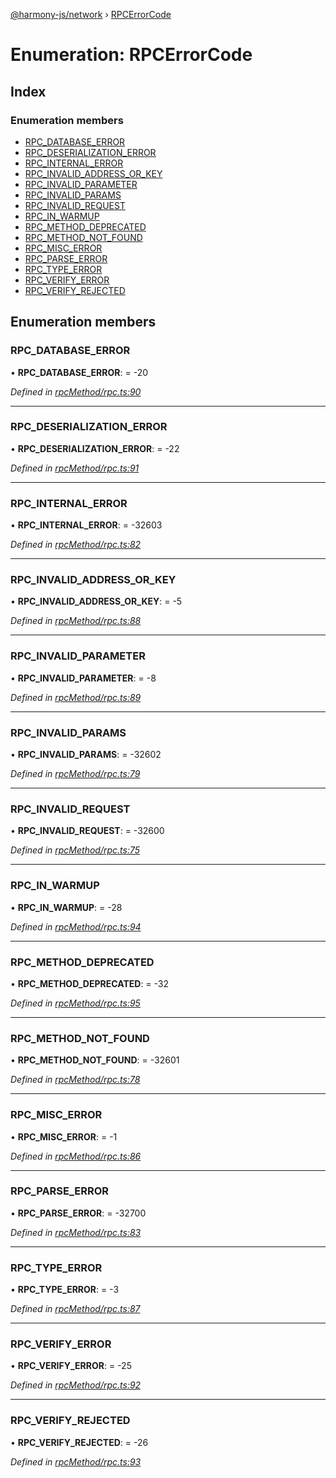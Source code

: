 [@harmony-js/network](../globals.md) › [RPCErrorCode](rpcerrorcode.md)

# Enumeration: RPCErrorCode

## Index

### Enumeration members

* [RPC_DATABASE_ERROR](rpcerrorcode.md#rpc_database_error)
* [RPC_DESERIALIZATION_ERROR](rpcerrorcode.md#rpc_deserialization_error)
* [RPC_INTERNAL_ERROR](rpcerrorcode.md#rpc_internal_error)
* [RPC_INVALID_ADDRESS_OR_KEY](rpcerrorcode.md#rpc_invalid_address_or_key)
* [RPC_INVALID_PARAMETER](rpcerrorcode.md#rpc_invalid_parameter)
* [RPC_INVALID_PARAMS](rpcerrorcode.md#rpc_invalid_params)
* [RPC_INVALID_REQUEST](rpcerrorcode.md#rpc_invalid_request)
* [RPC_IN_WARMUP](rpcerrorcode.md#rpc_in_warmup)
* [RPC_METHOD_DEPRECATED](rpcerrorcode.md#rpc_method_deprecated)
* [RPC_METHOD_NOT_FOUND](rpcerrorcode.md#rpc_method_not_found)
* [RPC_MISC_ERROR](rpcerrorcode.md#rpc_misc_error)
* [RPC_PARSE_ERROR](rpcerrorcode.md#rpc_parse_error)
* [RPC_TYPE_ERROR](rpcerrorcode.md#rpc_type_error)
* [RPC_VERIFY_ERROR](rpcerrorcode.md#rpc_verify_error)
* [RPC_VERIFY_REJECTED](rpcerrorcode.md#rpc_verify_rejected)

## Enumeration members

###  RPC_DATABASE_ERROR

• **RPC_DATABASE_ERROR**: =  -20

*Defined in [rpcMethod/rpc.ts:90](https://github.com/FireStack-Lab/Harmony-sdk-core/blob/33571de/packages/harmony-network/src/rpcMethod/rpc.ts#L90)*

___

###  RPC_DESERIALIZATION_ERROR

• **RPC_DESERIALIZATION_ERROR**: =  -22

*Defined in [rpcMethod/rpc.ts:91](https://github.com/FireStack-Lab/Harmony-sdk-core/blob/33571de/packages/harmony-network/src/rpcMethod/rpc.ts#L91)*

___

###  RPC_INTERNAL_ERROR

• **RPC_INTERNAL_ERROR**: =  -32603

*Defined in [rpcMethod/rpc.ts:82](https://github.com/FireStack-Lab/Harmony-sdk-core/blob/33571de/packages/harmony-network/src/rpcMethod/rpc.ts#L82)*

___

###  RPC_INVALID_ADDRESS_OR_KEY

• **RPC_INVALID_ADDRESS_OR_KEY**: =  -5

*Defined in [rpcMethod/rpc.ts:88](https://github.com/FireStack-Lab/Harmony-sdk-core/blob/33571de/packages/harmony-network/src/rpcMethod/rpc.ts#L88)*

___

###  RPC_INVALID_PARAMETER

• **RPC_INVALID_PARAMETER**: =  -8

*Defined in [rpcMethod/rpc.ts:89](https://github.com/FireStack-Lab/Harmony-sdk-core/blob/33571de/packages/harmony-network/src/rpcMethod/rpc.ts#L89)*

___

###  RPC_INVALID_PARAMS

• **RPC_INVALID_PARAMS**: =  -32602

*Defined in [rpcMethod/rpc.ts:79](https://github.com/FireStack-Lab/Harmony-sdk-core/blob/33571de/packages/harmony-network/src/rpcMethod/rpc.ts#L79)*

___

###  RPC_INVALID_REQUEST

• **RPC_INVALID_REQUEST**: =  -32600

*Defined in [rpcMethod/rpc.ts:75](https://github.com/FireStack-Lab/Harmony-sdk-core/blob/33571de/packages/harmony-network/src/rpcMethod/rpc.ts#L75)*

___

###  RPC_IN_WARMUP

• **RPC_IN_WARMUP**: =  -28

*Defined in [rpcMethod/rpc.ts:94](https://github.com/FireStack-Lab/Harmony-sdk-core/blob/33571de/packages/harmony-network/src/rpcMethod/rpc.ts#L94)*

___

###  RPC_METHOD_DEPRECATED

• **RPC_METHOD_DEPRECATED**: =  -32

*Defined in [rpcMethod/rpc.ts:95](https://github.com/FireStack-Lab/Harmony-sdk-core/blob/33571de/packages/harmony-network/src/rpcMethod/rpc.ts#L95)*

___

###  RPC_METHOD_NOT_FOUND

• **RPC_METHOD_NOT_FOUND**: =  -32601

*Defined in [rpcMethod/rpc.ts:78](https://github.com/FireStack-Lab/Harmony-sdk-core/blob/33571de/packages/harmony-network/src/rpcMethod/rpc.ts#L78)*

___

###  RPC_MISC_ERROR

• **RPC_MISC_ERROR**: =  -1

*Defined in [rpcMethod/rpc.ts:86](https://github.com/FireStack-Lab/Harmony-sdk-core/blob/33571de/packages/harmony-network/src/rpcMethod/rpc.ts#L86)*

___

###  RPC_PARSE_ERROR

• **RPC_PARSE_ERROR**: =  -32700

*Defined in [rpcMethod/rpc.ts:83](https://github.com/FireStack-Lab/Harmony-sdk-core/blob/33571de/packages/harmony-network/src/rpcMethod/rpc.ts#L83)*

___

###  RPC_TYPE_ERROR

• **RPC_TYPE_ERROR**: =  -3

*Defined in [rpcMethod/rpc.ts:87](https://github.com/FireStack-Lab/Harmony-sdk-core/blob/33571de/packages/harmony-network/src/rpcMethod/rpc.ts#L87)*

___

###  RPC_VERIFY_ERROR

• **RPC_VERIFY_ERROR**: =  -25

*Defined in [rpcMethod/rpc.ts:92](https://github.com/FireStack-Lab/Harmony-sdk-core/blob/33571de/packages/harmony-network/src/rpcMethod/rpc.ts#L92)*

___

###  RPC_VERIFY_REJECTED

• **RPC_VERIFY_REJECTED**: =  -26

*Defined in [rpcMethod/rpc.ts:93](https://github.com/FireStack-Lab/Harmony-sdk-core/blob/33571de/packages/harmony-network/src/rpcMethod/rpc.ts#L93)*
